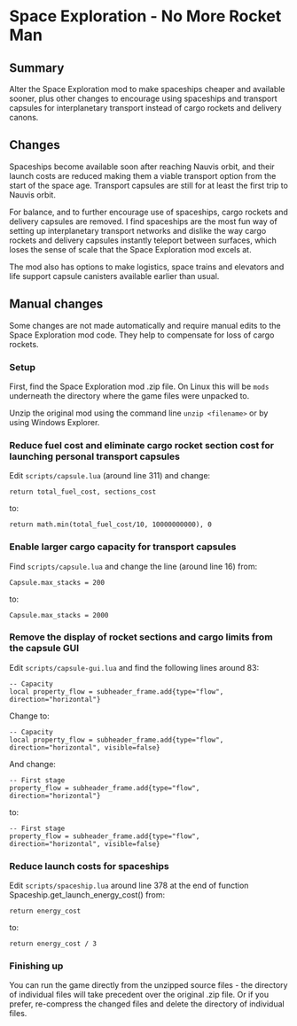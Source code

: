 Space Exploration - No More Rocket Man
======================================

Summary
-------

Alter the Space Exploration mod to make spaceships cheaper and available sooner, plus other changes to encourage using 
spaceships and transport capsules for interplanetary transport instead of cargo rockets and delivery canons.

Changes
-------

Spaceships become available soon after reaching Nauvis orbit, and their launch costs are reduced making them a viable transport option from the start of the space age. Transport capsules are still for at least the first trip to Nauvis orbit.

For balance, and to further encourage use of spaceships, cargo rockets and delivery capsules are removed. I find spaceships are the most fun way of setting up interplanetary transport networks and dislike the way cargo rockets and delivery
capsules instantly teleport between surfaces, which loses the sense of scale that the Space Exploration mod excels at.

The mod also has options to make logistics, space trains and elevators and life support capsule canisters available 
 earlier than usual.

Manual changes
--------------

Some changes are not made automatically and require manual edits to the Space Exploration mod code.
They help to compensate for loss of cargo rockets.

### Setup

First, find the Space Exploration mod .zip file.
On Linux this will be `mods` underneath the directory where the game files were unpacked to.

Unzip the original mod using the command line `unzip <filename>` or by using Windows Explorer.

### Reduce fuel cost and eliminate cargo rocket section cost for launching personal transport capsules

Edit `scripts/capsule.lua` (around line 311) and change:

    return total_fuel_cost, sections_cost

to:

    return math.min(total_fuel_cost/10, 10000000000), 0

### Enable larger cargo capacity for transport capsules

Find `scripts/capsule.lua` and change the line (around line 16) from:

    Capsule.max_stacks = 200

to:

    Capsule.max_stacks = 2000

### Remove the display of rocket sections and cargo limits from the capsule GUI

Edit `scripts/capsule-gui.lua` and find the following lines around 83:

    -- Capacity
    local property_flow = subheader_frame.add{type="flow", direction="horizontal"}

Change to:

    -- Capacity
    local property_flow = subheader_frame.add{type="flow", direction="horizontal", visible=false}

And change:

    -- First stage
    property_flow = subheader_frame.add{type="flow", direction="horizontal"}

to:

    -- First stage
    property_flow = subheader_frame.add{type="flow", direction="horizontal", visible=false}

### Reduce launch costs for spaceships

Edit ``scripts/spaceship.lua`` around line 378 at the end of function Spaceship.get_launch_energy_cost() from:

    return energy_cost

to:

    return energy_cost / 3

### Finishing up

You can run the game directly from the unzipped source files - the directory of individual files will take precedent over the original .zip file. Or if you prefer, re-compress the changed files and delete the directory of individual files.
